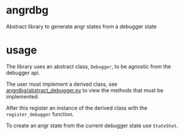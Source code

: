 # angrdbg
Abstract library to generate angr states from a debugger state

# usage

The library uses an abstract class, `Debugger`, to be agnostic from the debugger api.

The user must implement a derived class, see [angrdbg/abstract_debugger.py](abstract_debugger.py) to view the methods that must be implemented.

After this register an instance of the derived class with the `register_debugger` function.

To create an angr state from the current debugger state use `StateShot`.

